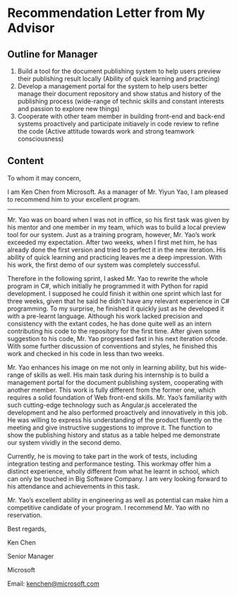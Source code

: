 # Recommendation Letter from My Advisor
## Outline for Manager

1. Build a tool for the document publishing system to help users preview their publishing result locally (Ability of quick learning and practicing)
2. Develop a management portal for the system to help users better manage their document repository and show status and history of the publishing process (wide-range of technic skills and constant interests and passion to explore new things)
3. Cooperate with other team member in building front-end and back-end systems proactively and participate initiavely in code review to refine the code (Active attitude towards work and strong teamwork consciousness)


## Content

To whom it may concern,

I am Ken Chen from Microsoft. As a manager of Mr. Yiyun Yao, I am pleased to recommend him to your excellent program.

----

Mr. Yao was on board when I was not in office, so his first task was given by his mentor and one member in my team, which was to build a local preview tool for our system. Just as a training program, however, Mr. Yao’s work exceeded my expectation. After two weeks, when I first met him, he has already done the first version and tried to perfect it in the new iteration. His ability of quick learning and practicing leaves me a deep impression. With his work, the first demo of our system was completely successful.

Therefore in the following sprint, I asked Mr. Yao to rewrite the whole program in C#, which initially he programmed it with Python for rapid development. I supposed he could finish it within one sprint which last for three weeks, given that he said he didn’t have any relevant experience in C# programming. To my surprise, he finished it quickly just as he developed it with a pre-learnt language. Although his work lacked precision and consistency with the extant codes, he has done quite well as an intern contributing his code to the repository for the first time. After given some suggestion to his code, Mr. Yao progressed fast in his next iteration ofcode. With some further discussion of conventions and styles, he finished this work and checked in his code in less than two weeks.

Mr. Yao enhances his image on me not only in learning ability, but his wide-range of skills as well. His main task during his internship is to build a management portal for the document publishing system, cooperating with another member. This work is fully different from the former one, which requires a solid foundation of Web front-end skills. Mr. Yao’s familiarity with such cutting-edge technology such as Angular.js accelerated the development and he also performed proactively and innovatively in this job. He was willing to express his understanding of the product fluently on the meeting and give instructive suggestions to improve it. The function to show the publishing history and status as a table helped me demonstrate our system vividly in the second demo.

Currently, he is moving to take part in the work of tests, including integration testing and performance testing. This workmay offer him a distinct experience, wholly different from what he learnt in school, which can only be touched in Big Software Company. I am very looking forward to his attendance and achievements in this task.

Mr. Yao’s excellent ability in engineering as well as potential can make him a competitive candidate of your program. I recommend Mr. Yao with no reservation.

Best regards,

Ken Chen

Senior Manager

Microsoft

Email: kenchen@microsoft.com